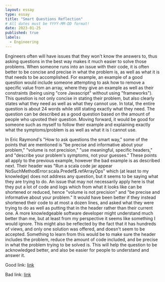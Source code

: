 ```yaml
---
layout: essay
type: essay
title: "Smart Questions Reflection"
# All dates must be YYYY-MM-DD format!
date: 2023-01-25
published: true
labels:
  - Engineering
---
```

Engineers often will have issues that they won't know the answers to, thus asking questions in the best way makes it much easier to solve those problems. When someone runs into an issue with their code, it is often better to be concise and precise in what the problem is, as well as what it is that needs to be accomplished. For example, an example of a good question would include someone attempting to ask how to remove a specific value from an array, where they give an example as well as their constraints (being using "core Javascript" without using "frameworks").  This question is not only concise in stating their problem, but also clearly states what they need as well as what they cannot use. In total, the entire question is about 24 words while still stating exactly what they need. The question can be described as a good question based on the amount of people who upvoted their question. Moving forward, it would be good for someone such as myself to follow their example and explaining exactly what the symptoms/problem is as well as what it is I cannot use. 

In Eric Raymond's "How to ask questions the smart way," some of the points that are mentioned is "be precise and informative about your problem," "volume is not precision," "use meaningful, specific headers," and "describe your problem's symptoms, not your guesses." These points all apply to the previous example, however the bad example is as described next. Their header was "Run a scala code jar appear NoSuchMethodError:scala.Predef$.refArrayOps" which (at least to my knowledge) does not address any question, but it seems to be saying what they are trying to do. An issue that may not necessarily apply here is that they put a lot of code and logs which from what it looks like can be shortened or reduced, hence "volume is not precision" and "be precise and informative about your problem." It would have been better if they instead shortened their code to at most a dozen lines, and asked what they were trying to do as well as putting that in the header rather than their current one. A more knowledgeable software developer might understand much better than me, but at least from my perspective it seems like something I would ignore. This might also be reflected by the fact that it has hundreds of views, and only one solution was offered, and doesn't seem to be accepted. Something to learn from this would be to make sure the header includes the problem, reduce the amount of code included, and be precise in what the problem trying to be solved is. This will help the question to be acknowledged better, and also be easier for people to understand and answer it.

Good link: 
<a href="https://stackoverflow.com/questions/5767325/how-can-i-remove-a-specific-item-from-an-array-in-javascript"><i class="large github icon "></i>link</a>

Bad link:
<a href="https://stackoverflow.com/questions/75947449/run-a-scala-code-jar-appear-nosuchmethoderrorscala-predef-refarrayops"><i class="large github icon "></i>link</a>
